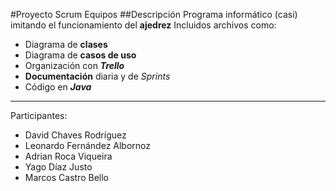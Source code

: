 #Proyecto Scrum Equipos
##Descripción
Programa informático (casi) imitando el funcionamiento del **ajedrez**
Incluidos archivos como:
- Diagrama de **clases**
- Diagrama de **casos de uso**
- Organización con ***Trello***
- **Documentación** diaria y de *Sprints*
- Código en ***Java***
---
Participantes:
- David Chaves Rodríguez
- Leonardo Fernández Albornoz
- Adrian Roca Viqueira
- Yago Díaz Justo
- Marcos Castro Bello
